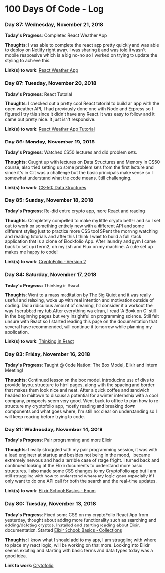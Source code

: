 # 100 Days Of Code - Log

### Day 87: Wednesday, November 21, 2018 

**Today's Progress**: Completed React Weather App

**Thoughts**: I was able to complete the react app pretty quickly and was able to deploy on Netlify right away. I was sharing it and was told it wasn't mobile responsive which is a big no-no so I worked on trying to update the styling to achieve this.

**Link(s) to work**: [React Weather App](https://github.com/MillyCodes/WeatherReact)

### Day 87: Tuesday, November 20, 2018 

**Today's Progress**: React Tutorial

**Thoughts**: I checked out a pretty cool React tutorial to build an app with the open weather API, I had previously done one with Node and Express so I figured I try this since it didn't have any React. It was easy to follow and it came out pretty nice. It just isn't responsive.

**Link(s) to work**: [React Weather App Tutorial](https://www.youtube.com/watch?v=204C9yNeOYI)

### Day 86: Monday, November 19, 2018 

**Today's Progress**: Watched CS50 lectures and did problem sets.

**Thoughts**: Caught up with lectures on Data Structures and Memory in CS50 course, also tried setting up some problem sets from the first lecture and since it's in C it was a challenge but the basic principals make sense so I somewhat understand what the code means. Still challenging.

**Link(s) to work**: [CS-50: Data Structures](https://www.youtube.com/watch?v=eZQBx8YJ6Zs&index=7&t=694s&list=PLhQjrBD2T3828ZVcVzEIhsHVgjANGZveu)

### Day 85: Sunday, November 18, 2018 

**Today's Progress**: Re-did entire crypto app, more React and reading

**Thoughts**: Completely compelled to make my little crypto better and so I set out to work on something entirely new with a different API and some different styling just to practice more CSS too! SPent the morning watching and reading tutorials and after this I think I want to build a full stack application that is a clone of Blockfolio App. After laundry and gym I came back to set up iTerm2, oh my zsh and Flux on my machine. A cute set up makes me happy to code!

**Link(s) to work**: [CryptoFolio - Version 2](https://github.com/MillyCodes/CryptoFolio-v2)

### Day 84: Saturday, November 17, 2018 

**Today's Progress**: Thinking in React

**Thoughts**: Went to a mass meditation by The Big Quiet and it was really useful and relaxing, woke up with real intention and motivation outside of coding. Did a ridiculous amount of cleaning, I'd consider it a workout the way I scrubbed my tub.After everything wa clean, I read 'A Book on C' still in the beginning pages but very insightful on programming science. Still felt unsure with React so I started reading this page on the documentation that several have recommended, will continue it tomorrow while planning my application.

**Link(s) to work**: [Thinking in React](https://reactjs.org/docs/thinking-in-react.html)

### Day 83: Friday, November 16, 2018 

**Today's Progress**: Taught @ Code Nation: The Box Model, Elixir and Intern Meeting!

**Thoughts**: Continued lesson on the box model, introducing use of divs to provide layout structure to html pages, along with the spacing and border that makes them look nice and neat. After a quick coffee and sandwich headed to midtown to discuss a potential for a winter internship with a cool company, prospects seem very good. Went back to office to plan how to re-structure my cryptofolio app, mostly reading and breaking down components and what goes where, I'm still not clear on understanding so I will keep reading before trying to code.

### Day 81: Wednesday, November 14, 2018 

**Today's Progress**: Pair programming and more Elixir

**Thoughts**: I really struggled with my pair programming session, it was with a lead engineer at startup and besides not being in the mood, I became extremely nervous and had a terrible case of stage fright. I turned back and continued looking at the Elixir documents to understand more basic structures. I also made some CSS changes to my CryptoFolio app but I am still struggling with how to understand where my logic goes especially if I only want to do one API call for both the search and the real-time updates.

**Link(s) to work**: [Elixir School: Basics - Enum](https://elixirschool.com/en/lessons/basics/enum/)

### Day 80: Tuesday, November 13, 2018

**Today's Progress**: Fixed some CSS on my cryptoFolio React App from yesterday, thought about adding more functionality such as searching and adding/deleting cryptos. Installed and starting reading about Elixir, documentation. Started [Elixir School: Basics - Collections](https://elixirschool.com/en/lessons/basics/collections/)

**Thoughts:** I know what I should add to my app, I am struggling with where to place my react logic, will be working on that more. Looking into Elixir seems exciting and starting with basic terms and data types today was a good idea.

**Link to work:** [Crytofolio](http://milly-cryptofolio.netlify.com)

<!-- ### Day 0: February 30, 2016 (Example 2)

**Today's Progress**: Fixed CSS, worked on canvas functionality for the app.

**Thoughts**: I really struggled with CSS, but, overall, I feel like I am slowly getting better at it. Canvas is still new for me, but I managed to figure out some basic functionality.

**Link(s) to work**: [Calculator App](http://www.example.com) -->

<!-- ### Day 1: June 27, Monday

**Today's Progress**: I've gone through many exercises on FreeCodeCamp.

**Thoughts** I've recently started coding, and it's a great feeling when I finally solve an algorithm challenge after a lot of attempts and hours spent.

**Link(s) to work**

1. [Find the Longest Word in a String](https://www.freecodecamp.com/challenges/find-the-longest-word-in-a-string)
2. [Title Case a Sentence](https://www.freecodecamp.com/challenges/title-case-a-sentence) -->
